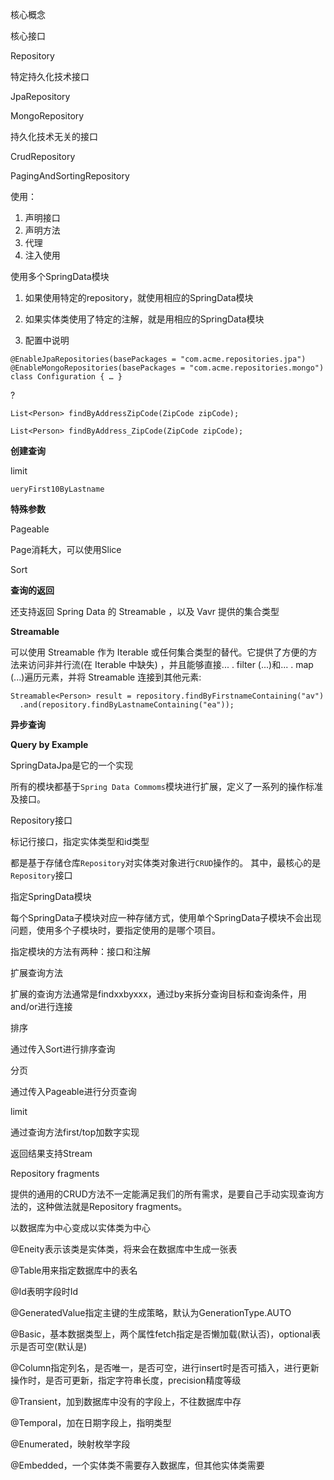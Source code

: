 核心概念



核心接口

Repository

特定持久化技术接口

JpaRepository

MongoRepository

持久化技术无关的接口

CrudRepository

PagingAndSortingRepository



使用：

1. 声明接口
2. 声明方法
3. 代理
4. 注入使用



使用多个SpringData模块

1. 如果使用特定的repository，就使用相应的SpringData模块

2. 如果实体类使用了特定的注解，就是用相应的SpringData模块
3. 配置中说明

```
@EnableJpaRepositories(basePackages = "com.acme.repositories.jpa")
@EnableMongoRepositories(basePackages = "com.acme.repositories.mongo")
class Configuration { … }
```



?

```
List<Person> findByAddressZipCode(ZipCode zipCode);
```



```
List<Person> findByAddress_ZipCode(ZipCode zipCode);
```



**创建查询**

limit

```
ueryFirst10ByLastname
```





**特殊参数**

Pageable

Page消耗大，可以使用Slice

Sort



**查询的返回**

还支持返回 Spring Data 的 Streamable ，以及 Vavr 提供的集合类型



**Streamable**

可以使用 Streamable 作为 Iterable 或任何集合类型的替代。它提供了方便的方法来访问非并行流(在 Iterable 中缺失) ，并且能够直接... . filter (...)和... . map (...)遍历元素，并将 Streamable 连接到其他元素:

```
Streamable<Person> result = repository.findByFirstnameContaining("av")
  .and(repository.findByLastnameContaining("ea"));
```



**异步查询**



**Query by Example** 

























SpringDataJpa是它的一个实现

所有的模块都基于`Spring Data Commoms`模块进行扩展，定义了一系列的操作标准及接口。



Repository接口

标记行接口，指定实体类型和id类型

都是基于存储仓库`Repository`对实体类对象进行`CRUD`操作的。
其中，最核心的是`Repository`接口



指定SpringData模块

每个SpringData子模块对应一种存储方式，使用单个SpringData子模块不会出现问题，使用多个子模块时，要指定使用的是哪个项目。

指定模块的方法有两种：接口和注解



扩展查询方法

扩展的查询方法通常是findxxbyxxx，通过by来拆分查询目标和查询条件，用and/or进行连接



排序

通过传入Sort进行排序查询



分页

通过传入Pageable进行分页查询



limit

通过查询方法first/top加数字实现



返回结果支持Stream



Repository fragments

提供的通用的CRUD方法不一定能满足我们的所有需求，是要自己手动实现查询方法的，这种做法就是Repository fragments。

以数据库为中心变成以实体类为中心





@Eneity表示该类是实体类，将来会在数据库中生成一张表

@Table用来指定数据库中的表名

@Id表明字段时Id

@GeneratedValue指定主键的生成策略，默认为GenerationType.AUTO

@Basic，基本数据类型上，两个属性fetch指定是否懒加载(默认否)，optional表示是否可空(默认是)

@Column指定列名，是否唯一，是否可空，进行insert时是否可插入，进行更新操作时，是否可更新，指定字符串长度，precision精度等级

@Transient，加到数据库中没有的字段上，不往数据库中存

@Temporal，加在日期字段上，指明类型

@Enumerated，映射枚举字段

@Embedded，一个实体类不需要存入数据库，但其他实体类需要



























